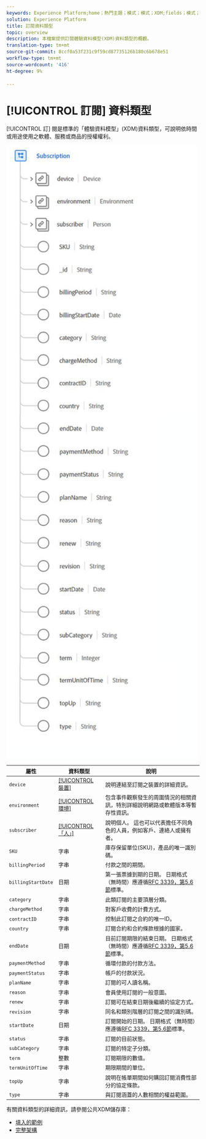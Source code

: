 ```yaml
---
keywords: Experience Platform;home；熱門主題；模式；模式；XDM;fields；模式；Schemas;subscription;datatype;datatype；資料類型；
solution: Experience Platform
title: 訂閱資料類型
topic: overview
description: 本檔案提供訂閱體驗資料模型(XDM)資料類型的概觀。
translation-type: tm+mt
source-git-commit: 8ccf0a53f231c9f59cd87735126b180c6b678e51
workflow-type: tm+mt
source-wordcount: '416'
ht-degree: 9%

---
```



# [!UICONTROL 訂閱] 資料類型

[!UICONTROL 訂] 閱是標準的「體驗資料模型」(XDM)資料類型，可說明依時間或用途使用之軟體、服務或商品的授權權利。

<img src="../images/data-types/subscription-data-type.png" width="500" /><br />

| 屬性 | 資料類型 | 說明 |
| --- | --- | --- |
| `device` | [[!UICONTROL 裝置]](./device.md) | 說明連結至訂閱之裝置的詳細資訊。 |
| `environment` | [[!UICONTROL 環境]](./environment.md) | 包含事件觀察發生的周圍情況的相關資訊，特別詳細說明網路或軟體版本等暫存性資訊。 |
| `subscriber` | [[!UICONTROL 「人」]](./person.md) | 說明個人。 這也可以代表擔任不同角色的人員，例如客戶、連絡人或擁有者。 |
| `SKU` | 字串 | 庫存保留單位(SKU)，產品的唯一識別碼。 |
| `billingPeriod` | 字串 | 付款之間的期間。 |
| `billingStartDate` | 日期 | 第一張票據到期的日期。 日期格式（無時間）應遵循[RFC 3339，第5.6節](https://tools.ietf.org/html/rfc3339#section-5.6)標準。 |
| `category` | 字串 | 此類訂閱的主要頂層分類。 |
| `chargeMethod` | 字串 | 對客戶收費的計費方式。 |
| `contractID` | 字串 | 控制此訂閱之合約的唯一ID。 |
| `country` | 字串 | 訂閱合約和合約條款根據的國家。 |
| `endDate` | 日期 | 目前訂閱期限的結束日期。 日期格式（無時間）應遵循[RFC 3339，第5.6節](https://tools.ietf.org/html/rfc3339#section-5.6)標準。 |
| `paymentMethod` | 字串 | 循環付款的付款方法。 |
| `paymentStatus` | 字串 | 帳戶的付款狀況。 |
| `planName` | 字串 | 訂閱的可人讀名稱。 |
| `reason` | 字串 | 會員使用訂閱的一般意圖。 |
| `renew` | 字串 | 訂閱可在結束日期後繼續的協定方式。 |
| `revision` | 字串 | 同名和類別階層的訂閱之間的識別碼。 |
| `startDate` | 日期 | 訂閱開始的日期。 日期格式（無時間）應遵循[RFC 3339，第5.6節](https://tools.ietf.org/html/rfc3339#section-5.6)標準。 |
| `status` | 字串 | 訂閱的目前狀態。 |
| `subCategory` | 字串 | 訂閱的特定子分類。 |
| `term` | 整數 | 訂閱期限的數值。 |
| `termUnitOfTime` | 字串 | 期限期間的單位。 |
| `topUp` | 字串 | 說明在帳單期間如何購回訂閱消費性部分的協定條款。 |
| `type` | 字串 | 與訂閱涵蓋的人數相關的權益範圍。 |

有關資料類型的詳細資訊，請參閱公共XDM儲存庫：

* [填入的範例](https://github.com/adobe/xdm/blob/master/components/datatypes/industry-verticals/subscription.example.1.json)
* [完整架構](https://github.com/adobe/xdm/blob/master/components/datatypes/industry-verticals/subscription.schema.json)